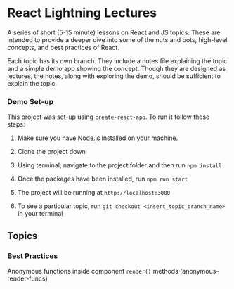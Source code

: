 # React Lightning Lectures

A series of short (5-15 minute) lessons on React and JS topics.
These are intended to provide a deeper dive into some of the nuts and bots, high-level concepts, and best practices of React.

Each topic has its own branch. They include a notes file explaining the topic and a simple demo app showing the concept.
Though they are designed as lectures, the notes, along with exploring the demo, should be sufficient to explain the topic.

### Demo Set-up

This project was set-up using `create-react-app`. To run it follow these steps:

1. Make sure you have [Node.js](https://nodejs.org/en/) installed on your machine.

2. Clone the project down

3. Using terminal, navigate to the project folder and then run `npm install`

4. Once the packages have been installed, run `npm run start`

5. The project will be running at `http://localhost:3000`

6. To see a particular topic, run `git checkout <insert_topic_branch_name>` in your terminal

## Topics

### Best Practices

Anonymous functions inside component `render()` methods (anonymous-render-funcs)
